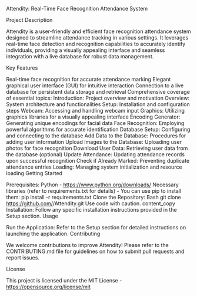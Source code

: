 
Attendity: Real-Time Face Recognition Attendance System

Project Description

Attendity is a user-friendly and efficient face recognition attendance system designed to streamline attendance tracking in various settings. It leverages real-time face detection and recognition capabilities to accurately identify individuals, providing a visually appealing interface and seamless integration with a live database for robust data management.

Key Features

Real-time face recognition for accurate attendance marking
Elegant graphical user interface (GUI) for intuitive interaction
Connection to a live database for persistent data storage and retrieval
Comprehensive coverage of essential topics:
Introduction: Project overview and motivation
Overview: System architecture and functionalities
Setup: Installation and configuration steps
Webcam: Accessing and handling webcam input
Graphics: Utilizing graphics libraries for a visually appealing interface
Encoding Generator: Generating unique encodings for facial data
Face Recognition: Employing powerful algorithms for accurate identification
Database Setup: Configuring and connecting to the database
Add Data to the Database: Procedures for adding user information
Upload Images to the Database: Uploading user photos for face recognition
Download User Data: Retrieving user data from the database (optional)
Update Attendance: Updating attendance records upon successful recognition
Check if Already Marked: Preventing duplicate attendance entries
Loading: Managing system initialization and resource loading
Getting Started

Prerequisites:
Python - https://www.python.org/downloads/
Necessary libraries (refer to requirements.txt for details) - You can use pip to install them: pip install -r requirements.txt
Clone the Repository:
Bash
git clone https://github.com/<your-username>/Attendity.git
Use code with caution.
content_copy
Installation:
Follow any specific installation instructions provided in the Setup section.
Usage

Run the Application:
Refer to the Setup section for detailed instructions on launching the application.
Contributing

We welcome contributions to improve Attendity! Please refer to the CONTRIBUTING.md file for guidelines on how to submit pull requests and report issues.

License

This project is licensed under the MIT License - https://opensource.org/license/mit
